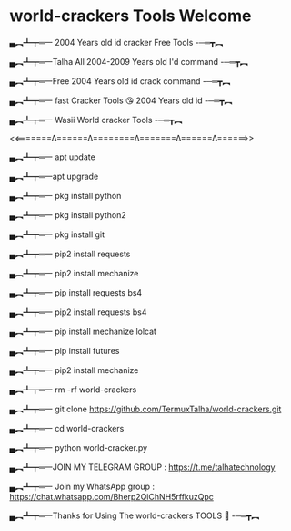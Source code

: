 # world-crackers Tools Welcome

▄︻┻┳═一 2004 Years old id cracker Free Tools -─═┳︻

▄︻┻┳═一Talha All 2004-2009 Years old I'd command  -─═┳︻

▄︻┻┳═一Free 2004 Years old id crack command -─═┳︻

▄︻┻┳═一  fast Cracker Tools 😘  2004 Years old id -─═┳︻

▄︻┻┳═一 Wasii World cracker Tools  -─═┳︻




<<=======∆======∆========∆=======∆======∆======>>

▄︻┻┳═一 apt update

▄︻┻┳═一apt upgrade
 
▄︻┻┳═一 pkg install python

▄︻┻┳═一 pkg install python2

▄︻┻┳═一 pkg install git 

▄︻┻┳═一 pip2 install requests

▄︻┻┳═一 pip2 install mechanize

▄︻┻┳═一 pip install requests bs4

▄︻┻┳═一 pip2 install requests bs4

▄︻┻┳═一 pip install mechanize lolcat

▄︻┻┳═一 pip install futures

▄︻┻┳═一 pip2 install mechanize 

▄︻┻┳═一 rm -rf world-crackers

▄︻┻┳═一 git clone https://github.com/TermuxTalha/world-crackers.git

▄︻┻┳═一 cd world-crackers
 
▄︻┻┳═一 python world-cracker.py



 ▄︻┻┳═一JOIN MY TELEGRAM GROUP : https://t.me/talhatechnology

▄︻┻┳═一 Join my WhatsApp group : https://chat.whatsapp.com/Bherp2QiChNH5rffkuzQpc


▄︻┻┳═一Thanks for Using The world-crackers TOOLS  🤠  -─═┳︻
